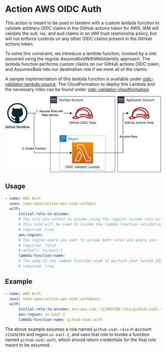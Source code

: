 # Action AWS OIDC Auth

This action is meant to be used in tandem with a custom lambda function to validate arbitrary OIDC claims in the GitHub actions token for AWS. IAM will validate the sub, iss, and aud claims in an IAM trust relationship policy, but will not enforce controls on any other OIDC claims present in the GitHub actions token.

To solve this constraint, we introduce a lambda function, invoked by a role assumed using the regular AssumeRoleWithWebIdentity approach. The lambda function performs custom claims on our GitHub actions OIDC token, and AssumesRole into our destination role if we meet all of the claims.

A sample implementation of this lambda function is available under [oidc-validator-lambda-source](./oidc-validator-lambda-source/). The CloudFormation to deploy this Lambda and the necessary roles can be found under [oidc-validator-cloudformation](./oidc-validator-cloudformation/).

![OIDC Lambda Validator](docs/github-oidc-validator.png)

## Usage

```yaml
- name: AWS Auth
  uses: sede-open/action-aws-oidc-auth@v1
  with:
      initial-role-to-assume:
      # The role you intend to assume using the regular assume role with GitHub OIDC token
      # This role will be used to invoke the lambda function validating custom claims
      # required: true
      aws-region:
      # The region where you want to assume both roles and where your lambda function is deployed
      # required: false
      # default: us-east-1
      lambda-function-name:
      # The name of the lambda function used to perform your custom OIDC claim validation
      # required: true
```

## Example

```yaml
- name: AWS Auth
  uses: sede-open/action-aws-oidc-auth@main
  with:
      initial-role-to-assume: arn:aws:iam::123456789:role/github-oidc-role
      aws-region: us-east-2
      lambda-function-name: github-oidc-auth
```

The above example assumes a role named `github-oidc-role` in account `123456789` and region `us-east-2`, and uses that role to invoke a function named `github-oidc-auth`, which should return credentials for the final role meant to be assumed.
